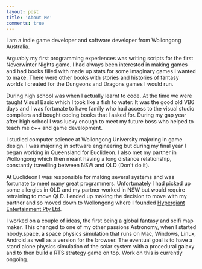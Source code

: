 ```yaml
---
layout: post
title: 'About Me'
comments: true
---
```


I am a indie game developer and software developer from Wollongong Australia. 

Arguably my first programming experiences was writing scripts for the first Neverwinter Nights game. I had always been interested in making games and had books filled with made up stats for some imaginary games I wanted to make. There were other books with stories and histories of fantasy worlds I created for the Dungeons and Dragons games I would run.

During high school was when I actually learnt to code. At the time we were taught Visual Basic which I took like a fish to water. It was the good old VB6 days and I was fortunate to have family who had access to the visual studio compilers and bought coding books that I asked for. During my gap year after high school I was lucky enough to meet my future boss who helped to teach me c++ and game development.

I studied computer science at Wollongong University majoring in game design. I was majoring in software engineering but during my final year I began working in Queensland for Euclideon. I also met my partner in Wollongong which then meant having a long distance relationship, constantly travelling between NSW and QLD (Don't do it).

At Euclideon I was responsible for making several systems and was fortunate to meet many great programmers. Unfortunately I had picked up some allergies in QLD and my partner worked in NSW but would require retraining to move QLD. I ended up making the decision to move with my partner and so moved down to Wollongong where I founded [Hypergiant Entertainment Pty Ltd](http://www.hypergiantentertainment.com.au).

I worked on a couple of ideas, the first being a global fantasy and scifi map maker. This changed to one of my other passions Astronomy, when I started nbody.space, a space physics simulation that runs on Mac, Windows, Linux, Android as well as a version for the browser. The eventual goal is to have a stand alone physics simulation of the solar system with a procedural galaxy and to then build a RTS strategy game on top. Work on this is currently ongoing.


